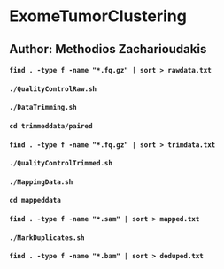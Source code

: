 # ExomeTumorClustering
## Author: Methodios Zacharioudakis
#### `find . -type f -name "*.fq.gz" | sort > rawdata.txt`
#### `./QualityControlRaw.sh`
#### `./DataTrimming.sh`
#### `cd trimmeddata/paired`
#### `find . -type f -name "*.fq.gz" | sort > trimdata.txt`
#### `./QualityControlTrimmed.sh`
#### `./MappingData.sh`
#### `cd mappeddata`
#### `find . -type f -name "*.sam" | sort > mapped.txt`
#### `./MarkDuplicates.sh`
#### `find . -type f -name "*.bam" | sort > deduped.txt`

